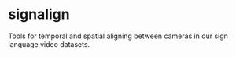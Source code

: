 # signalign
Tools for temporal and spatial aligning between cameras in our sign language video datasets.

